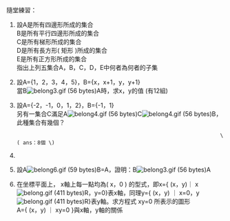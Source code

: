 隨堂練習：  
1. 設A是所有四邊形所成的集合  
        B是所有平行四邊形所成的集合  
        C是所有梯形所成的集合  
        D是所有長方形\( 矩形 \)所成的集合  
        E是所有正方形所成的集合  
    指出上列五集合A，B，C，D，E中何者為何者的子集

1. 設A={1，2，3，4，5}，B={x，x+1，y，y+1}  
    當B![](https://market.cloud.edu.tw/content/senior/math/tn_t2/math_net/NUBCC/Course/chp1-1/belong3.gif "belong3.gif \(56 bytes\)")A時，求x，y的值 \(有12組\)

2. 設A={-2，-1，0，1，2}，B={-1，1}  
    另有一集合C滿足A![](https://market.cloud.edu.tw/content/senior/math/tn_t2/math_net/NUBCC/Course/chp1-1/belong4.gif "belong4.gif \(56 bytes\)")C![](https://market.cloud.edu.tw/content/senior/math/tn_t2/math_net/NUBCC/Course/chp1-1/belong4.gif "belong4.gif \(56 bytes\)")B，此種集合有幾個？

   ```
                                                                     \( ans：8個 \)
   ```

3. 
4. 設A![](https://market.cloud.edu.tw/content/senior/math/tn_t2/math_net/NUBCC/Course/chp1-1/belong6.gif "belong6.gif \(59 bytes\)")B=A，證明：B![](https://market.cloud.edu.tw/content/senior/math/tn_t2/math_net/NUBCC/Course/chp1-1/belong3.gif "belong3.gif \(56 bytes\)")A  
5. 在坐標平面上， x軸上每一點均為\( x，0 \) 的型式，即x={ \(x，y\)｜ x![](https://market.cloud.edu.tw/content/senior/math/tn_t2/math_net/NUBCC/Course/chp1-1/belong.gif "belong.gif \(411 bytes\)")R，y=0}表x軸，同理y={ \(x，y\) ｜ x=0，y![](https://market.cloud.edu.tw/content/senior/math/tn_t2/math_net/NUBCC/Course/chp1-1/belong.gif "belong.gif \(411 bytes\)")R}表y軸。求方程式 xy=0 所表示的圖形  
    A={ \(x，y\) ｜ xy=0 }與x軸，y軸的關係





